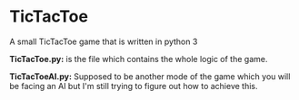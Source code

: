# TicTacToe
A small TicTacToe game that is written in python 3

**TicTacToe.py:**
is the file which contains the whole logic of the game.

**TicTacToeAI.py:**
Supposed to be another mode of the game which you will be facing an AI but I'm still trying to figure out how to achieve this.
